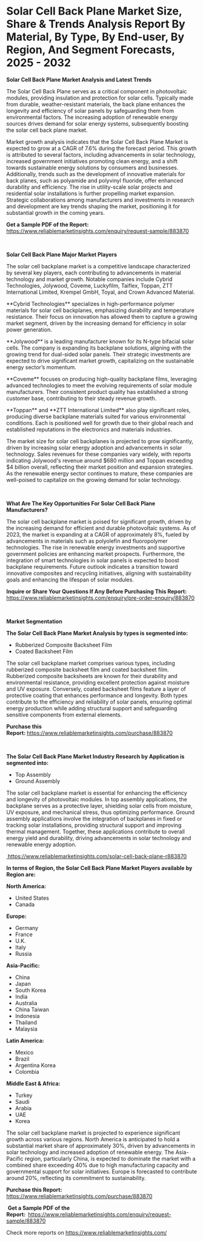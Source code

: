 <p><h1>Solar Cell Back Plane Market Size, Share & Trends Analysis Report By Material, By Type, By End-user, By Region, And Segment Forecasts, 2025 - 2032</h1></p><p><strong>Solar Cell Back Plane Market Analysis and Latest Trends</strong></p>
<p><p>The Solar Cell Back Plane serves as a critical component in photovoltaic modules, providing insulation and protection for solar cells. Typically made from durable, weather-resistant materials, the back plane enhances the longevity and efficiency of solar panels by safeguarding them from environmental factors. The increasing adoption of renewable energy sources drives demand for solar energy systems, subsequently boosting the solar cell back plane market.</p><p>Market growth analysis indicates that the Solar Cell Back Plane Market is expected to grow at a CAGR of 7.6% during the forecast period. This growth is attributed to several factors, including advancements in solar technology, increased government initiatives promoting clean energy, and a shift towards sustainable energy solutions by consumers and businesses. Additionally, trends such as the development of innovative materials for back planes, such as polyamide and polyvinyl fluoride, offer enhanced durability and efficiency. The rise in utility-scale solar projects and residential solar installations is further propelling market expansion. Strategic collaborations among manufacturers and investments in research and development are key trends shaping the market, positioning it for substantial growth in the coming years.</p></p>
<p><strong>Get a Sample PDF of the Report:&nbsp;</strong> <a href="https://www.reliablemarketinsights.com/enquiry/request-sample/883870?utm_campaign=3517&utm_medium=2&utm_source=Github&utm_content=ia&utm_term=07042025&utm_id=solar-cell-back-plane">https://www.reliablemarketinsights.com/enquiry/request-sample/883870</a></p>
<p>&nbsp;</p>
<p><strong>Solar Cell Back Plane Major Market Players</strong></p>
<p><p>The solar cell backplane market is a competitive landscape characterized by several key players, each contributing to advancements in material technology and market growth. Notable companies include Cybrid Technologies, Jolywood, Coveme, Luckyfilm, Taiflex, Toppan, ZTT International Limited, Krempel GmbH, Toyal, and Crown Advanced Material.</p><p>**Cybrid Technologies** specializes in high-performance polymer materials for solar cell backplanes, emphasizing durability and temperature resistance. Their focus on innovation has allowed them to capture a growing market segment, driven by the increasing demand for efficiency in solar power generation.</p><p>**Jolywood** is a leading manufacturer known for its N-type bifacial solar cells. The company is expanding its backplane solutions, aligning with the growing trend for dual-sided solar panels. Their strategic investments are expected to drive significant market growth, capitalizing on the sustainable energy sector’s momentum.</p><p>**Coveme** focuses on producing high-quality backplane films, leveraging advanced technologies to meet the evolving requirements of solar module manufacturers. Their consistent product quality has established a strong customer base, contributing to their steady revenue growth.</p><p>**Toppan** and **ZTT International Limited** also play significant roles, producing diverse backplane materials suited for various environmental conditions. Each is positioned well for growth due to their global reach and established reputations in the electronics and materials industries.</p><p>The market size for solar cell backplanes is projected to grow significantly, driven by increasing solar energy adoption and advancements in solar technology. Sales revenues for these companies vary widely, with reports indicating Jolywood's revenue around $680 million and Toppan exceeding $4 billion overall, reflecting their market position and expansion strategies. As the renewable energy sector continues to mature, these companies are well-poised to capitalize on the growing demand for solar technology.</p></p>
<p>&nbsp;</p>
<p><strong>What Are The Key Opportunities For Solar Cell Back Plane Manufacturers?</strong></p>
<p><p>The solar cell backplane market is poised for significant growth, driven by the increasing demand for efficient and durable photovoltaic systems. As of 2023, the market is expanding at a CAGR of approximately 8%, fueled by advancements in materials such as polyolefin and fluoropolymer technologies. The rise in renewable energy investments and supportive government policies are enhancing market prospects. Furthermore, the integration of smart technologies in solar panels is expected to boost backplane requirements. Future outlook indicates a transition toward innovative composites and recycling initiatives, aligning with sustainability goals and enhancing the lifespan of solar modules.</p></p>
<p><strong>Inquire or Share Your Questions If Any Before Purchasing This Report:</strong> <a href="https://www.reliablemarketinsights.com/enquiry/pre-order-enquiry/883870?utm_campaign=3517&utm_medium=2&utm_source=Github&utm_content=ia&utm_term=07042025&utm_id=solar-cell-back-plane">https://www.reliablemarketinsights.com/enquiry/pre-order-enquiry/883870</a></p>
<p>&nbsp;</p>
<p><strong>Market Segmentation</strong></p>
<p><strong>The Solar Cell Back Plane Market Analysis by types is segmented into:</strong></p>
<p><ul><li>Rubberized Composite Backsheet Film</li><li>Coated Backsheet Film</li></ul></p>
<p><p>The solar cell backplane market comprises various types, including rubberized composite backsheet film and coated backsheet film. Rubberized composite backsheets are known for their durability and environmental resistance, providing excellent protection against moisture and UV exposure. Conversely, coated backsheet films feature a layer of protective coating that enhances performance and longevity. Both types contribute to the efficiency and reliability of solar panels, ensuring optimal energy production while adding structural support and safeguarding sensitive components from external elements.</p></p>
<p><strong>Purchase this Report:&nbsp;</strong><a href="https://www.reliablemarketinsights.com/purchase/883870?utm_campaign=3517&utm_medium=2&utm_source=Github&utm_content=ia&utm_term=07042025&utm_id=solar-cell-back-plane">https://www.reliablemarketinsights.com/purchase/883870</a></p>
<p>&nbsp;</p>
<p><strong>The Solar Cell Back Plane Market Industry Research by Application is segmented into:</strong></p>
<p><ul><li>Top Assembly</li><li>Ground Assembly</li></ul></p>
<p><p>The solar cell backplane market is essential for enhancing the efficiency and longevity of photovoltaic modules. In top assembly applications, the backplane serves as a protective layer, shielding solar cells from moisture, UV exposure, and mechanical stress, thus optimizing performance. Ground assembly applications involve the integration of backplanes in fixed or tracking solar installations, providing structural support and improving thermal management. Together, these applications contribute to overall energy yield and durability, driving advancements in solar technology and renewable energy adoption.</p></p>
<p><a href="https://www.reliablemarketinsights.com/solar-cell-back-plane-r883870?utm_campaign=3517&utm_medium=2&utm_source=Github&utm_content=ia&utm_term=07042025&utm_id=solar-cell-back-plane">&nbsp;https://www.reliablemarketinsights.com/solar-cell-back-plane-r883870</a></p>
<p><strong>In terms of Region, the Solar Cell Back Plane Market Players available by Region are:</strong></p>
<p>
    <p> <strong> North America: </strong>
        <ul>
            <li>United States</li>
            <li>Canada</li>
        </ul>
        </p> 
    <p> <strong> Europe: </strong>
        <ul>
            <li>Germany</li>
            <li>France</li>
            <li>U.K.</li>
            <li>Italy</li>
            <li>Russia</li>
        </ul>
        </p> 
    <p> <strong> Asia-Pacific: </strong>
        <ul>
            <li>China</li>
            <li>Japan</li>
            <li>South Korea</li>
            <li>India</li>
            <li>Australia</li>
            <li>China Taiwan</li>
            <li>Indonesia</li>
            <li>Thailand</li>
            <li>Malaysia</li>
        </ul>
        </p> 
    <p> <strong> Latin America: </strong>
        <ul>
            <li>Mexico</li>
            <li>Brazil</li>
            <li>Argentina Korea</li>
            <li>Colombia</li>
        </ul>
        </p> 
    <p> <strong> Middle East & Africa: </strong>
        <ul>
            <li>Turkey</li>
            <li>Saudi</li>
            <li>Arabia</li>
            <li>UAE</li>
            <li>Korea</li>
        </ul>
    </p>
    </p>
<p><p>The solar cell backplane market is projected to experience significant growth across various regions. North America is anticipated to hold a substantial market share of approximately 30%, driven by advancements in solar technology and increased adoption of renewable energy. The Asia-Pacific region, particularly China, is expected to dominate the market with a combined share exceeding 40% due to high manufacturing capacity and governmental support for solar initiatives. Europe is forecasted to contribute around 20%, reflecting its commitment to sustainability.</p></p>
<p><strong>Purchase this Report: </strong><a href="https://www.reliablemarketinsights.com/purchase/883870?utm_campaign=3517&utm_medium=2&utm_source=Github&utm_content=ia&utm_term=07042025&utm_id=solar-cell-back-plane">https://www.reliablemarketinsights.com/purchase/883870</a></p>
<p>&nbsp;<strong>Get a Sample PDF of the Report:&nbsp;&nbsp;</strong><a href="https://www.reliablemarketinsights.com/enquiry/request-sample/883870?utm_campaign=3517&utm_medium=2&utm_source=Github&utm_content=ia&utm_term=07042025&utm_id=solar-cell-back-plane">https://www.reliablemarketinsights.com/enquiry/request-sample/883870</a></p>
<p><strong></strong></p>
<p>Check more reports on <a href="https://www.reliablemarketinsights.com/?utm_campaign=3517&utm_medium=2&utm_source=Github&utm_content=ia&utm_term=07042025&utm_id=solar-cell-back-plane">https://www.reliablemarketinsights.com/</a></p>